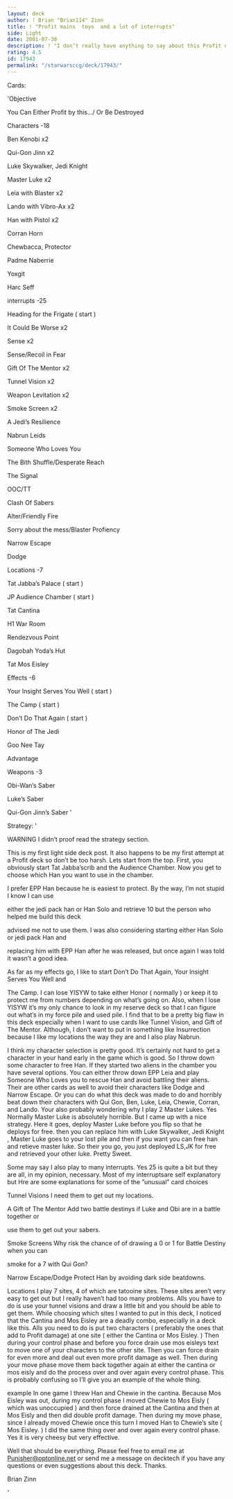 ```yaml
---
layout: deck
author: ! Brian "Brian114" Zinn
title: ! "Profit mains  toys  and a lot of interrupts"
side: Light
date: 2001-07-30
description: ! "I don’t really have anything to say about this Profit deck besides the huge force drain, battle and profit damage that it deals out."
rating: 4.5
id: 17943
permalink: "/starwarsccg/deck/17943/"
---
```

Cards: 

'Objective

You Can Either Profit by this.../ Or Be Destroyed


Characters -18

Ben Kenobi x2

Qui-Gon Jinn x2

Luke Skywalker, Jedi Knight

Master Luke x2

Leia with Blaster x2

Lando with Vibro-Ax x2

Han with Pistol x2

Corran Horn

Chewbacca, Protector

Padme Naberrie

Yoxgit

Harc Seff


interrupts -25

Heading for the Frigate ( start )

It Could Be Worse x2

Sense x2

Sense/Recoil in Fear

Gift Of The Mentor x2

Tunnel Vision x2

Weapon Levitation x2

Smoke Screen x2

A Jedi’s Resilience

Nabrun Leids

Someone Who Loves You

The Bith Shuffle/Desperate Reach

The Signal

OOC/TT

Clash Of Sabers

Alter/Friendly Fire

Sorry about the mess/Blaster Profiency

Narrow Escape

Dodge


Locations -7

Tat Jabba’s Palace ( start )

JP Audience Chamber ( start )

Tat Cantina

H1 War Room

Rendezvous Point

Dagobah Yoda’s Hut

Tat Mos Eisley


Effects -6

Your Insight Serves You Well ( start )

The Camp ( start )

Don’t Do That Again ( start )

Honor of The Jedi

Goo Nee Tay

Advantage


Weapons -3

Obi-Wan’s Saber

Luke’s Saber

Qui-Gon Jinn’s Saber '

Strategy: '

WARNING I didn’t proof read the strategy section. 


This is my first light side deck post.  It also happens to be my first attempt at a Profit deck so don’t be too harsh.  Lets start from the top. First, you obviously start Tat Jabba’scrib and the Audience Chamber.  Now you get to choose which Han you want to use in the chamber. 

I prefer EPP Han because he is easiest to protect.  By the way, I’m not stupid I know I can use

either the jedi pack han or Han Solo and retrieve 10 but the person who helped me build this deck

advised me not to use them.  I was also considering starting either Han Solo or jedi pack Han and 

replacing him with EPP Han after he was released, but once again I was told it wasn’t a good idea.


As far as my effects go, I like to start Don’t Do That Again, Your Insight Serves You Well and

The Camp.   I can lose YISYW to take either Honor ( normally ) or keep it to protect me from numbers depending on what’s going on.  Also, when I lose YISYW it’s my only chance to look in my reserve deck so that I can figure out what’s in my force pile and used pile.  I find that to be a pretty big flaw in this deck especially when I want to use cards like Tunnel Vision, and Gift of The Mentor.  Although, I don’t want to put in something like Insurrection because I like my locations the way they are and I also play Nabrun.  


I think my character selection is pretty good.  It’s certainly not hard to get a character in your hand early in the game which is good.  So I throw down some character to free Han.  If they started two aliens in the chamber you have several options. You can either throw down EPP Leia and play Someone Who Loves you to rescue Han and avoid battling their aliens.  Their are other cards as well to avoid their characters like Dodge and Narrow Escape.  Or you can do what this deck was made to do and horribly beat down their characters with Qui Gon, Ben, Luke, Leia, Chewie, Corran, and Lando.  Your also probably wondering why I play 2 Master Lukes.  Yes Normally Master Luke is absolutely horrible.  But I came up with a nice strategy.  Here it goes, deploy Master Luke before you flip so that he deploys for free.  then you can replace him with Luke Skywalker, Jedi Knight , Master Luke goes to your lost pile and then if you want you can free han and retieve master luke.  So their you go, you just deployed LS,JK for free and retrieved your other luke.  Pretty Sweet.  


Some may say I also play to many interrupts.  Yes 25 is quite a bit but they are all, in my opinion, necessary.  Most of my interruptsare self explanatory but Hre are some explanations for some of the ”unusual” card choices


Tunnel Visions  I need them to get out my locations.


A Gift of The Mentor  Add two battle destinys if Luke and Obi are in a battle together or

use them to get out your sabers.


Smoke Screens  Why risk the chance of of drawing a 0 or 1 for Battle Destiny when you can

smoke for a 7 with Qui Gon?


Narrow Escape/Dodge  Protect Han by avoiding dark side beatdowns.


Locations I play 7 sites, 4 of which are tatooine sites.  These sites aren’t very easy to get out but I really haven’t had too many problems.  Alls you have to do is use your tunnel visions and draw a little bit and you should be able to get them.  While choosing which sites I wanted to put in this deck, I noticed that the Cantina and Mos Eisley are a deadly combo, especially in a deck like this.  Alls you need to do is put two characters ( preferably the ones that add to Profit damage) at one site ( either the Cantina or Mos Eisley. ) Then during your control phase and before you force drain use mos eisleys text to move one of your characters to the other site. Then you can force drain for even more and deal out even more profit damage as well.  Then during your move phase move them back together again at either the cantina or mos eisly and do the process over and over again every control phase.  This is probably confusing so I’ll give you an example of the whole thing. 


example  In one game I threw Han and Chewie in the cantina.  Because Mos Eisley was out, during my control phase I moved Chewie to Mos Eisly ( which was unoccupied ) and then force drained at the Cantina and then at Mos Eisly and then did double profit damage.  Then during my move phase, since I already moved Chewie once this turn I moved Han to Chewie’s site ( Mos Eisley. ) I did the same thing over and over again every control phase.  Yes it is very cheesy but very effective. 


Well that should be everything.  Please feel free to email me at Punisher@optonline.net or send me a message on decktech if you have any questions or even suggestions about this deck.  Thanks.


Brian Zinn



'
